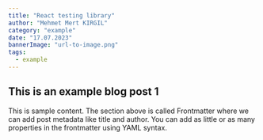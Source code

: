```yaml
---
title: "React testing library"
author: "Mehmet Mert KIRGIL"
category: "example"
date: "17.07.2023"
bannerImage: "url-to-image.png"
tags:
  - example
---
```


## This is an example blog post 1

This is sample content. The section above is called Frontmatter where we can add post metadata like title and author. You can add as little or as many properties in the frontmatter using YAML syntax.
